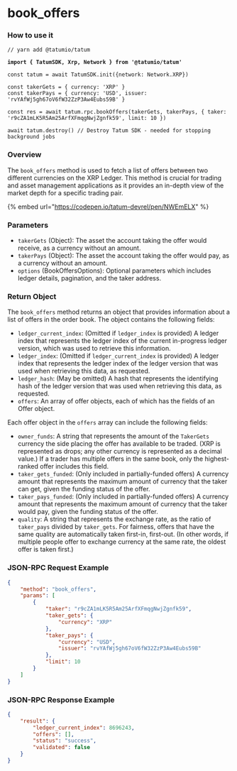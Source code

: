 # book\_offers

### How to use it

<pre class="language-javascript"><code class="lang-javascript">// yarn add @tatumio/tatum
<strong>
</strong><strong>import { TatumSDK, Xrp, Network } from '@tatumio/tatum'
</strong>
const tatum = await TatumSDK.init<Xrp>({network: Network.XRP})

const takerGets = { currency: 'XRP' }
const takerPays = { currency: 'USD', issuer: 'rvYAfWj5gh67oV6fW32ZzP3Aw4Eubs59B' }

const res = await tatum.rpc.bookOffers(takerGets, takerPays, { taker: 'r9cZA1mLK5R5Am25ArfXFmqgNwjZgnfk59', limit: 10 })

await tatum.destroy() // Destroy Tatum SDK - needed for stopping background jobs
</code></pre>

### Overview

The `book_offers` method is used to fetch a list of offers between two different currencies on the XRP Ledger. This method is crucial for trading and asset management applications as it provides an in-depth view of the market depth for a specific trading pair.

{% embed url="https://codepen.io/tatum-devrel/pen/NWEmELX" %}

### Parameters

* `takerGets` (Object): The asset the account taking the offer would receive, as a currency without an amount.
* `takerPays` (Object): The asset the account taking the offer would pay, as a currency without an amount.
* `options` (BookOffersOptions): Optional parameters which includes ledger details, pagination, and the taker address.

### Return Object

The `book_offers` method returns an object that provides information about a list of offers in the order book. The object contains the following fields:

* `ledger_current_index`: (Omitted if `ledger_index` is provided) A ledger index that represents the ledger index of the current in-progress ledger version, which was used to retrieve this information.
* `ledger_index`: (Omitted if `ledger_current_index` is provided) A ledger index that represents the ledger index of the ledger version that was used when retrieving this data, as requested.
* `ledger_hash`: (May be omitted) A hash that represents the identifying hash of the ledger version that was used when retrieving this data, as requested.
* `offers`: An array of offer objects, each of which has the fields of an Offer object.

Each offer object in the `offers` array can include the following fields:

* `owner_funds`: A string that represents the amount of the `TakerGets` currency the side placing the offer has available to be traded. (XRP is represented as drops; any other currency is represented as a decimal value.) If a trader has multiple offers in the same book, only the highest-ranked offer includes this field.
* `taker_gets_funded`: (Only included in partially-funded offers) A currency amount that represents the maximum amount of currency that the taker can get, given the funding status of the offer.
* `taker_pays_funded`: (Only included in partially-funded offers) A currency amount that represents the maximum amount of currency that the taker would pay, given the funding status of the offer.
* `quality`: A string that represents the exchange rate, as the ratio of `taker_pays` divided by `taker_gets`. For fairness, offers that have the same quality are automatically taken first-in, first-out. (In other words, if multiple people offer to exchange currency at the same rate, the oldest offer is taken first.)

### JSON-RPC Request Example

```json
{
    "method": "book_offers",
    "params": [
        {
            "taker": "r9cZA1mLK5R5Am25ArfXFmqgNwjZgnfk59",
            "taker_gets": {
                "currency": "XRP"
            },
            "taker_pays": {
                "currency": "USD",
                "issuer": "rvYAfWj5gh67oV6fW32ZzP3Aw4Eubs59B"
            },
            "limit": 10
        }
    ]
}
```

### JSON-RPC Response Example

```json
{
    "result": {
        "ledger_current_index": 8696243,
        "offers": [],
        "status": "success",
        "validated": false
    }
}
```
